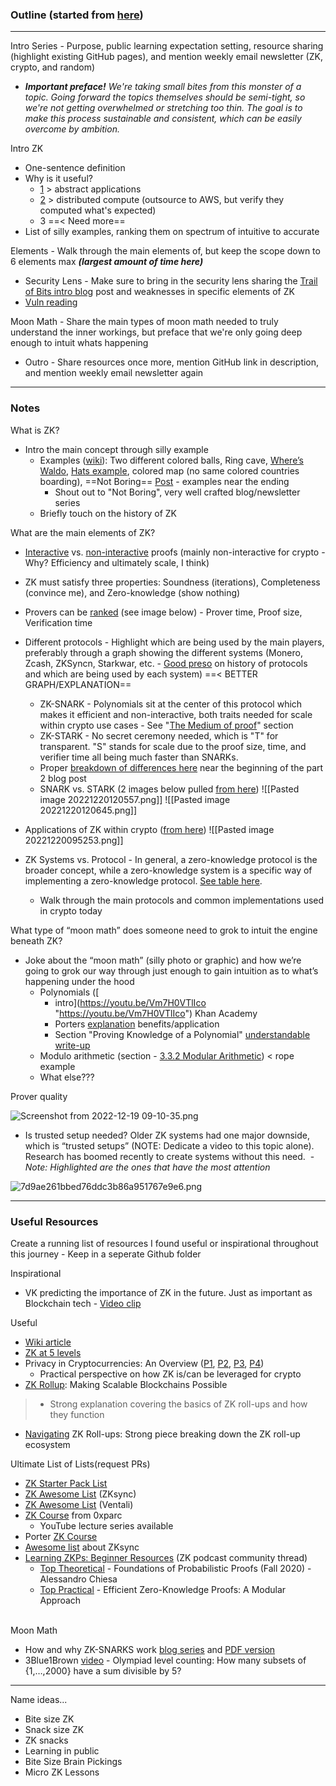 ### Outline (started from [here](https://en.wikipedia.org/wiki/Zero-knowledge_proof "https://en.wikipedia.org/wiki/Zero-knowledge_proof"))

---
Intro Series - Purpose, public learning expectation setting, resource sharing (highlight existing GitHub pages), and mention weekly email newsletter (ZK, crypto, and random)
- _**Important preface!** We're taking small bites from this monster of a topic. Going forward the topics themselves should be semi-tight, so we're not getting overwhelmed or stretching too thin. The goal is to make this process sustainable and consistent, which can be easily overcome by ambition._ 

Intro ZK
- One-sentence definition
- Why is it useful?  
	- [1](https://arxiv.org/pdf/1906.07221.pdf?utm_source=pocket_saves) > abstract applications
	- [2](https://youtu.be/-2qHqfqPeR8) > distributed compute (outsource to AWS, but verify they computed what's expected)
	- 3 ==< Need more== 
- List of silly examples, ranking them on spectrum of intuitive to accurate

Elements - Walk through the main elements of, but keep the scope down to 6 elements max **_(largest amount of time here)_**
-   Security Lens - Make sure to bring in the security lens sharing the [Trail of Bits intro blog](https://blog.trailofbits.com/2021/02/19/serving-up-zero-knowledge-proofs/?utm_source=pocket_reader) post and weaknesses in specific elements of ZK 
-   [Vuln reading](https://kb.delendum.xyz/zk-knowledge#vulnerabilities)

Moon Math - Share the main types of moon math needed to truly understand the inner workings, but preface that we're only going deep enough to intuit whats happening
- Outro - Share resources once more, mention GitHub link in description, and mention weekly email newsletter again

---

### Notes

What is ZK?
-   Intro the main concept through silly example
	- Examples ([wiki](https://en.wikipedia.org/wiki/Zero-knowledge_proof#Abstract_examples "https://en.wikipedia.org/wiki/Zero-knowledge_proof#Abstract_examples")): Two different colored balls, Ring cave, [Where’s Waldo](https://blog.goodaudience.com/understanding-zero-knowledge-proofs-through-simple-examples-df673f796d99 "https://blog.goodaudience.com/understanding-zero-knowledge-proofs-through-simple-examples-df673f796d99"), [Hats example](https://blog.cryptographyengineering.com/2014/11/27/zero-knowledge-proofs-illustrated-primer/?utm_source=pocket_reader "https://blog.cryptographyengineering.com/2014/11/27/zero-knowledge-proofs-illustrated-primer/?utm_source=pocket_reader"), colored map (no same colored countries boarding), ==Not Boring== [Post](https://www.notboring.co/p/zero-knowledge) - examples near the ending
		- Shout out to "Not Boring", very well crafted blog/newsletter series 
	- Briefly touch on the history of ZK

What are the main elements of ZK?
-   [Interactive](https://en.m.wikipedia.org/wiki/Interactive_proof_system "https://en.m.wikipedia.org/wiki/Interactive_proof_system") vs. [non-interactive](https://en.m.wikipedia.org/wiki/Non-interactive_zero-knowledge_proof "https://en.m.wikipedia.org/wiki/Non-interactive_zero-knowledge_proof") proofs (mainly non-interactive for crypto - Why? Efficiency and ultimately scale, I think)
-   ZK must satisfy three properties: Soundness (iterations), Completeness (convince me), and Zero-knowledge (show nothing)
-   Provers can be [ranked](https://youtu.be/BT88s7_VtC8?t=357) (see image below) - Prover time, Proof size, Verification time
-   Different protocols - Highlight which are being used by the main players, preferably through a graph showing the different systems (Monero, Zcash, ZKSyncn, Starkwar, etc. - [Good preso](https://youtu.be/BT88s7_VtC8 "https://youtu.be/BT88s7_VtC8") on history of protocols and which are being used by each system) ==< BETTER GRAPH/EXPLANATION==
	- ZK-SNARK - Polynomials sit at the center of this protocol which makes it efficient and non-interactive, both traits needed for scale within crypto use cases - See "[The Medium of proof](https://arxiv.org/pdf/1906.07221.pdf?utm_source=pocket_saves)" section
	- ZK-STARK - No secret ceremony needed, which is "T" for transparent. "S" stands for scale due to the proof size, time, and verifier time all being much faster than SNARKs.  
	- Proper [breakdown of differences here](https://medium.com/@krzhang/privacy-in-cryptocurrencies-zero-knowledge-and-zk-snarks-part-2-f6a3ee167b16) near the beginning of the part 2 blog post
	- SNARK vs. STARK (2 images below pulled [from here](https://medium.com/amber-group/navigating-zero-knowledge-e944b21af71c))
![[Pasted image 20221220120557.png]]
![[Pasted image 20221220120645.png]]

- Applications of ZK within crypto ([from here](https://www.notboring.co/p/aleo-can-you-keep-a-secret))
	![[Pasted image 20221220095253.png]]
-   ZK Systems vs. Protocol - In general, a zero-knowledge protocol is the broader concept, while a zero-knowledge system is a specific way of implementing a zero-knowledge protocol. [See table here](https://en.wikipedia.org/wiki/Zero-knowledge_proof#Zero-Knowledge_Proof_protocols "https://en.wikipedia.org/wiki/Zero-knowledge_proof#Zero-Knowledge_Proof_protocols").
	- Walk through the main protocols and common implementations used in crypto today

What type of “moon math” does someone need to grok to intuit the engine beneath ZK?
-   Joke about the “moon math” (silly photo or graphic) and how we’re going to grok our way through just enough to gain intuition as to what’s happening under the hood
	-  Polynomials ([
		- intro](https://youtu.be/Vm7H0VTlIco "https://youtu.be/Vm7H0VTlIco") Khan Academy
		- Porters [explanation](https://youtu.be/-2qHqfqPeR8?t=874) benefits/application
		- Section "Proving Knowledge of a Polynomial" [understandable write-up](https://arxiv.org/pdf/1906.07221.pdf?utm_source=pocket_saves)
	-  Modulo arithmetic (section - [3.3.2 Modular Arithmetic](https://arxiv.org/pdf/1906.07221.pdf?utm_source=pocket_saves)) < rope example  
	-  What else??? 

Prover quality 



![Screenshot from 2022-12-19 09-10-35.png](file:///home/dd/.config/joplin-desktop/resources/aee9f2914f2a44ec892b4143c5b6dcbf.png)

- Is trusted setup needed? Older ZK systems had one major downside, which is “trusted setups” (NOTE: Dedicate a video to this topic alone). Research has boomed recently to create systems without this need.  - _Note: Highlighted are the ones that have the most attention_

![7d9ae261bbed76ddc3b86a951767e9e6.png](file:///home/dd/.config/joplin-desktop/resources/f488042f493e47f6983561b166e700f3.png)

---

### Useful Resources

Create a running list of resources I found useful or inspirational throughout this journey - Keep in a seperate Github folder

Inspirational
- VK predicting the importance of ZK in the future. Just as important as Blockchain tech - [Video clip](https://youtu.be/hBupNf1igbY?t=2075 "https://youtu.be/hBupNf1igbY?t=2075")

Useful
-   [Wiki article](https://en.wikipedia.org/wiki/Zero-knowledge_proof "https://en.wikipedia.org/wiki/Zero-knowledge_proof")
-   [ZK at 5 levels](https://www.youtube.com/watch?v=fOGdb1CTu5c&list=WL&index=1 "https://www.youtube.com/watch?v=fOGdb1CTu5c&list=WL&index=1")
-   Privacy in Cryptocurrencies: An Overview ([P1](https://medium.com/@yi.sun/privacy-in-cryptocurrencies-d4b268157f6c), [P2](https://medium.com/@yi.sun/privacy-in-cryptocurrencies-mixing-based-approaches-ce08d0040c88), [P3](https://medium.com/@krzhang/privacy-in-cryptocurrencies-zero-knowledge-and-zk-snarks-1-2-68ce1838fd9c), [P4](https://medium.com/@krzhang/privacy-in-cryptocurrencies-zero-knowledge-and-zk-snarks-part-2-f6a3ee167b16))
	-   Practical perspective on how ZK is/can be leveraged for crypto
- [ZK Rollup](https://medium.com/ppio/zk-rollup-making-scalable-blockchains-possible-7308b695d929): Making Scalable Blockchains Possible 
> 	 - Strong explanation covering the basics of ZK roll-ups and how they function
- [Navigating](https://medium.com/amber-group/navigating-zero-knowledge-e944b21af71c) ZK Roll-ups: Strong piece breaking down the ZK roll-up ecosystem

Ultimate List of Lists(request PRs)
-   [ZK Starter Pack List](https://ethresear.ch/t/zero-knowledge-proofs-starter-pack/4519)
-   [ZK Awesome List](https://github.com/matter-labs/awesome-zero-knowledge-proofs) (ZKsync)
-   [ZK Awesome List](https://github.com/ventali/awesome-zk) (Ventali)
-   [ZK Course](https://learn.0xparc.org/circom/) from 0xparc
	-   YouTube lecture series available 
- Porter [ZK Course](https://youtu.be/-2qHqfqPeR8)
-   [Awesome list](https://github.com/0xJuancito/awesome-zksync) about ZKsync
-   [Learning ZKPs: Beginner Resources](https://community.zeroknowledge.fm/t/learning-zkps-beginner-resources/302/1) (ZK podcast community thread)
	- [Top Theoretical](https://www.youtube.com/playlist?list=PLGkwtcB-DfpzST-medFVvrKhinZisfluC) - Foundations of Probabilistic Proofs (Fall 2020) - Alessandro Chiesa
	- [Top Practical](https://www.youtube.com/watch?v=8WVW5DCVQe0&list=PLgKuh-lKre10OEVNLH3t0QX0rIK8kK3tu) - Efficient Zero-Knowledge Proofs: A Modular Approach  
                 

Moon Math
-   How and why ZK-SNARKS work [blog series](https://medium.com/@imolfar) and [PDF version](https://arxiv.org/pdf/1906.07221.pdf)
-   3Blue1Brown [video](https://youtu.be/bOXCLR3Wric) - Olympiad level counting: How many subsets of {1,…,2000} have a sum divisible by 5?

---

Name ideas... 

-   Bite size ZK
-   Snack size ZK
-   ZK snacks
-   Learning in public
-   Bite Size Brain Pickings
-   Micro ZK Lessons
